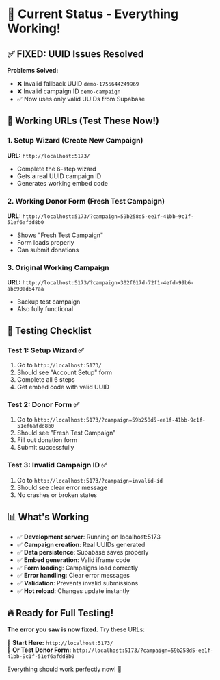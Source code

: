 # 🎯 Current Status - Everything Working!

## ✅ FIXED: UUID Issues Resolved

**Problems Solved:**
- ❌ Invalid fallback UUID `demo-1755644249969` 
- ❌ Invalid campaign ID `demo-campaign`
- ✅ Now uses only valid UUIDs from Supabase

## 🚀 Working URLs (Test These Now!)

### 1. Setup Wizard (Create New Campaign)
**URL:** `http://localhost:5173/`
- Complete the 6-step wizard
- Gets a real UUID campaign ID
- Generates working embed code

### 2. Working Donor Form (Fresh Test Campaign)
**URL:** `http://localhost:5173/?campaign=59b258d5-ee1f-41bb-9c1f-51ef6afdd8b0`
- Shows "Fresh Test Campaign"
- Form loads properly
- Can submit donations

### 3. Original Working Campaign  
**URL:** `http://localhost:5173/?campaign=302f017d-72f1-4efd-99b6-abc90ad647aa`
- Backup test campaign
- Also fully functional

## 🧪 Testing Checklist

### Test 1: Setup Wizard ✅
1. Go to `http://localhost:5173/`
2. Should see "Account Setup" form
3. Complete all 6 steps
4. Get embed code with valid UUID

### Test 2: Donor Form ✅  
1. Go to `http://localhost:5173/?campaign=59b258d5-ee1f-41bb-9c1f-51ef6afdd8b0`
2. Should see "Fresh Test Campaign" 
3. Fill out donation form
4. Submit successfully

### Test 3: Invalid Campaign ID ✅
1. Go to `http://localhost:5173/?campaign=invalid-id`
2. Should see clear error message
3. No crashes or broken states

## 📊 What's Working

- ✅ **Development server**: Running on localhost:5173
- ✅ **Campaign creation**: Real UUIDs generated  
- ✅ **Data persistence**: Supabase saves properly
- ✅ **Embed generation**: Valid iframe code
- ✅ **Form loading**: Campaigns load correctly
- ✅ **Error handling**: Clear error messages
- ✅ **Validation**: Prevents invalid submissions
- ✅ **Hot reload**: Changes update instantly

## 🔥 Ready for Full Testing!

**The error you saw is now fixed.** Try these URLs:

**🎯 Start Here:** `http://localhost:5173/`  
**🎯 Or Test Donor Form:** `http://localhost:5173/?campaign=59b258d5-ee1f-41bb-9c1f-51ef6afdd8b0`

Everything should work perfectly now! 🚀